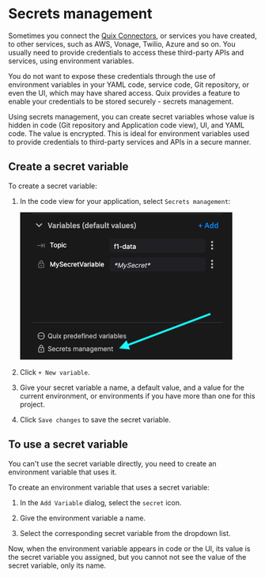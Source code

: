 # Secrets management

Sometimes you connect the [Quix Connectors](../connectors/index.md), or services you have created, to other services, such as AWS, Vonage, Twilio, Azure and so on. You usually need to provide credentials to access these third-party APIs and services, using environment variables. 

You do not want to expose these credentials through the use of environment variables in your YAML code, service code, Git repository, or even the UI, which may have shared access. Quix provides a feature to enable your credentials to be stored securely - secrets management.

Using secrets management, you can create secret variables whose value is hidden in code (Git repository and Application code view), UI, and YAML code. The value is encrypted. This is ideal for environment variables used to provide credentials to third-party services and APIs in a secure manner.

## Create a secret variable

To create a secret variable:

1. In the code view for your application, select `Secrets management`:

    ![secrets management](../images/env-variables/secrets-management.png)

2. Click `+ New variable`.

3. Give your secret variable a name, a default value, and a value for the current environment, or environments if you have more than one for this project. 

4. Click `Save changes` to save the secret variable.

## To use a secret variable

You can't use the secret variable directly, you need to create an environment variable that uses it. 

To create an environment variable that uses a secret variable:

1. In the `Add Variable` dialog, select the `secret` icon.

2. Give the environment variable a name.

3. Select the corresponding secret variable from the dropdown list.

Now, when the environment variable appears in code or the UI, its value is the secret variable you assigned, but you cannot not see the value of the secret variable, only its name.
